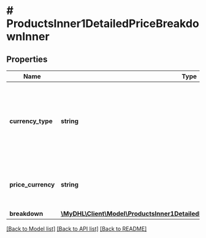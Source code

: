 # # ProductsInner1DetailedPriceBreakdownInner

## Properties

Name | Type | Description | Notes
------------ | ------------- | ------------- | -------------
**currency_type** | **string** | Possible Values :&lt;BR&gt;                  &#39;BILLC&#39;, billing currency&lt;BR&gt;                  &#39;PULCL&#39;, country public rates currency&lt;BR&gt;                  &#39;BASEC&#39;, base currency | [optional]
**price_currency** | **string** | This the currency of the rated shipment for the prices listed. |
**breakdown** | [**\MyDHL\Client\Model\ProductsInner1DetailedPriceBreakdownInnerBreakdownInner[]**](ProductsInner1DetailedPriceBreakdownInnerBreakdownInner.md) |  | [optional]

[[Back to Model list]](../../README.md#models) [[Back to API list]](../../README.md#endpoints) [[Back to README]](../../README.md)
